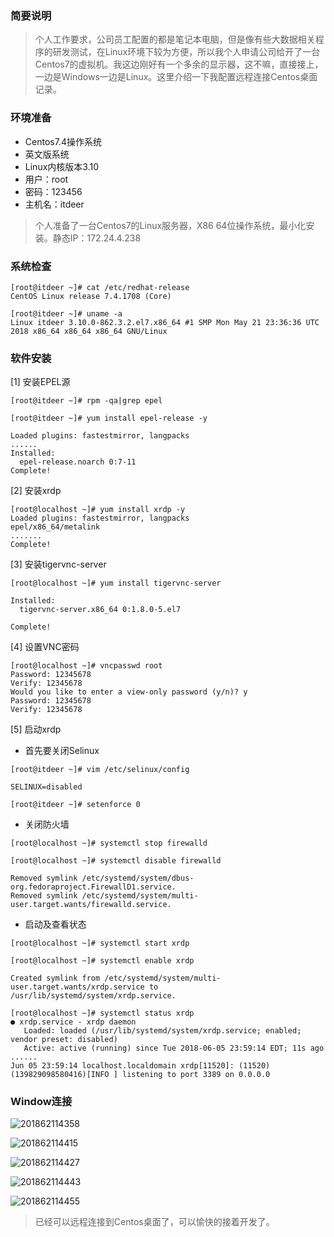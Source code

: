 ### 简要说明

> 个人工作要求，公司员工配置的都是笔记本电脑，但是像有些大数据相关程序的研发测试，在Linux环境下较为方便，所以我个人申请公司给开了一台Centos7的虚拟机。我这边刚好有一个多余的显示器，这不嘛，直接接上，一边是Windows一边是Linux。这里介绍一下我配置远程连接Centos桌面记录。

### 环境准备

 - Centos7.4操作系统
 - 英文版系统
 - Linux内核版本3.10
 - 用户：root
 - 密码：123456
 - 主机名：itdeer

> 个人准备了一台Centos7的Linux服务器，X86 64位操作系统，最小化安装。静态IP：172.24.4.238

### 系统检查

```
[root@itdeer ~]# cat /etc/redhat-release 
CentOS Linux release 7.4.1708 (Core) 

[root@itdeer ~]# uname -a
Linux itdeer 3.10.0-862.3.2.el7.x86_64 #1 SMP Mon May 21 23:36:36 UTC 2018 x86_64 x86_64 x86_64 GNU/Linux
```

### 软件安装

[1] 安装EPEL源

```
[root@itdeer ~]# rpm -qa|grep epel

[root@itdeer ~]# yum install epel-release -y

Loaded plugins: fastestmirror, langpacks                        
......
Installed:
  epel-release.noarch 0:7-11                                                                                                                                             
Complete!
```

[2] 安装xrdp

```
[root@localhost ~]# yum install xrdp -y
Loaded plugins: fastestmirror, langpacks
epel/x86_64/metalink                                                                                                                            
.......                                                                                                                                     
Complete!
```

[3] 安装tigervnc-server

```
[root@localhost ~]# yum install tigervnc-server

Installed:
  tigervnc-server.x86_64 0:1.8.0-5.el7

Complete!
```

[4] 设置VNC密码

```
[root@localhost ~]# vncpasswd root
Password: 12345678
Verify: 12345678
Would you like to enter a view-only password (y/n)? y
Password: 12345678
Verify: 12345678
```

[5] 启动xrdp

 - 首先要关闭Selinux

```
[root@itdeer ~]# vim /etc/selinux/config

SELINUX=disabled

[root@itdeer ~]# setenforce 0
```

 - 关闭防火墙

```
[root@localhost ~]# systemctl stop firewalld

[root@localhost ~]# systemctl disable firewalld

Removed symlink /etc/systemd/system/dbus-org.fedoraproject.FirewallD1.service.
Removed symlink /etc/systemd/system/multi-user.target.wants/firewalld.service.
```

 - 启动及查看状态

```
[root@localhost ~]# systemctl start xrdp

[root@localhost ~]# systemctl enable xrdp

Created symlink from /etc/systemd/system/multi-user.target.wants/xrdp.service to /usr/lib/systemd/system/xrdp.service.

[root@localhost ~]# systemctl status xrdp
● xrdp.service - xrdp daemon
   Loaded: loaded (/usr/lib/systemd/system/xrdp.service; enabled; vendor preset: disabled)
   Active: active (running) since Tue 2018-06-05 23:59:14 EDT; 11s ago
......
Jun 05 23:59:14 localhost.localdomain xrdp[11520]: (11520)(139829098580416)[INFO ] listening to port 3389 on 0.0.0.0
```

### Window连接

![201862114358](http://note.itdeer.cn/201862114358.png)

![201862114415](http://note.itdeer.cn/201862114415.png)

![201862114427](http://note.itdeer.cn/201862114427.png)

![201862114443](http://note.itdeer.cn/201862114443.png)

![201862114455](http://note.itdeer.cn/201862114455.png)

> 已经可以远程连接到Centos桌面了，可以愉快的接着开发了。